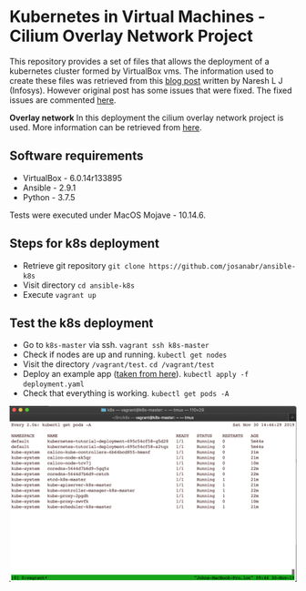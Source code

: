 # Kubernetes in Virtual Machines - Cilium Overlay Network Project

This repository provides a set of files that allows the deployment of a kubernetes cluster formed by VirtualBox vms.
The information used to create these files was retrieved from this [blog post](https://kubernetes.io/blog/2019/03/15/kubernetes-setup-using-ansible-and-vagrant/) written by Naresh L J (Infosys).
However original post has some issues that were fixed. 
The fixed issues are commented [here](FIXED.md).

**Overlay network** In this deployment the cilium overlay network project is used. 
More information can be retrieved from [here](https://docs.cilium.io/en/v1.3/gettingstarted/cilium_install_docker/).

## Software requirements

* VirtualBox - 6.0.14r133895
* Ansible - 2.9.1
* Python - 3.7.5

Tests were executed under MacOS Mojave - 10.14.6.

## Steps for k8s deployment 

* Retrieve git repository `git clone https://github.com/josanabr/ansible-k8s`
* Visit directory `cd ansible-k8s`
* Execute `vagrant up`

## Test the k8s deployment

* Go to `k8s-master` via ssh. `vagrant ssh k8s-master`
* Check if nodes are up and running. `kubectl get nodes`
* Visit the directory `/vagrant/test`. `cd /vagrant/test`
* Deploy an example app ([taken from here](https://auth0.com/blog/kubernetes-tutorial-step-by-step-introduction-to-basic-concepts/)). `kubectl apply -f deployment.yaml` 
* Check that everything is working. `kubectl get pods -A` 

![](img/k8srunning.png)
